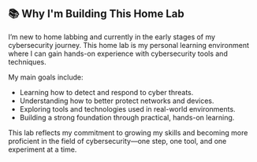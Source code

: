 <h2>📚 Why I'm Building This Home Lab</h2>

<p>
  I’m new to home labbing and currently in the early stages of my cybersecurity journey. This home lab is my personal learning environment where I can gain hands-on experience with cybersecurity tools and techniques.
</p>

<p>
  My main goals include:
</p>

<ul>
  <li>Learning how to detect and respond to cyber threats.</li>
  <li>Understanding how to better protect networks and devices.</li>
  <li>Exploring tools and technologies used in real-world environments.</li>
  <li>Building a strong foundation through practical, hands-on learning.</li>
</ul>

<p>
  This lab reflects my commitment to growing my skills and becoming more proficient in the field of cybersecurity—one step, one tool, and one experiment at a time.
</p>

